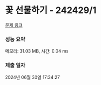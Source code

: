# 꽃 선물하기 - 242429/1 

[문제 링크](https://level.goorm.io/exam/242429/%EA%BD%83-%EC%84%A0%EB%AC%BC%ED%95%98%EA%B8%B0/quiz/1) 

### 성능 요약

메모리: 31.03 MB, 시간: 0.04 ms

### 제출 일자

2024년 06월 30일 17:34:27

